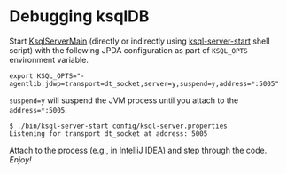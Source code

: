# Debugging ksqlDB

Start [KsqlServerMain](rest/KsqlServerMain.md) (directly or indirectly using [ksql-server-start](rest/index.md) shell script) with the following JPDA configuration as part of `KSQL_OPTS` environment variable.

```text
export KSQL_OPTS="-agentlib:jdwp=transport=dt_socket,server=y,suspend=y,address=*:5005"
```

`suspend=y` will suspend the JVM process until you attach to the `address=*:5005`.

```console
$ ./bin/ksql-server-start config/ksql-server.properties
Listening for transport dt_socket at address: 5005
```

Attach to the process (e.g., in IntelliJ IDEA) and step through the code. _Enjoy!_
